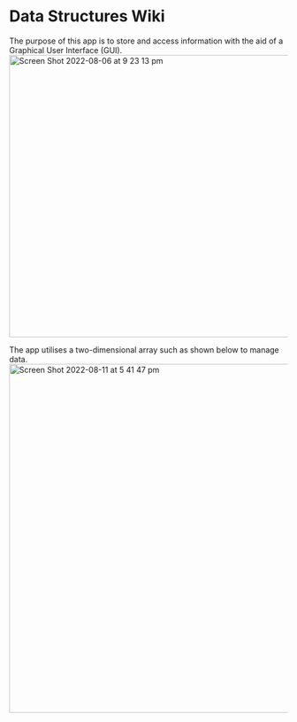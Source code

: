 # Data Structures Wiki
The purpose of this app is to store and access information with the aid of a Graphical User Interface (GUI).
<img width="510" alt="Screen Shot 2022-08-06 at 9 23 13 pm" src="https://user-images.githubusercontent.com/99381522/183250887-e4d26899-f688-4bb1-b9bb-b5668bf1982b.png">

The app utilises a two-dimensional array such as shown below to manage data.
<img width="630" alt="Screen Shot 2022-08-11 at 5 41 47 pm" src="https://user-images.githubusercontent.com/99381522/184106558-68e67661-b410-48f9-98ea-648a843025b2.png">
